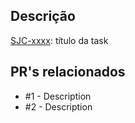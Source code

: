 ## Descrição

[SJC-xxxx](https://arcotecnologia.atlassian.net/browse/LMS-xxxx): título da task

## PR's relacionados

- #1 - Description
- #2 - Description